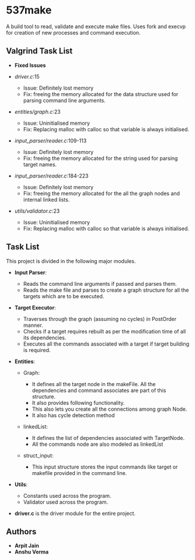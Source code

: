 # 537make

A build tool to read, validate and execute make files.
Uses fork and execvp for creation of new processes and command execution.

## Valgrind Task List

* **Fixed Issues**

* *driver.c*:15 
    * Issue: Definitely lost memory
    * Fix: freeing the memory allocated for the data structure used for parsing command line arguments.
    
* *entities/graph.c*:23
    * Issue: Uninitialised memory
    * Fix: Replacing malloc with calloc so that variable is always initialised.
    
* *input_parser/reader.c*:109-113
    * Issue: Definitely lost memory
    * Fix: freeing the memory allocated for the string used for parsing target names.
    
* *input_parser/reader.c*:184-223 
    * Issue: Definitely lost memory
    * Fix: freeing the memory allocated for the all the graph nodes and internal linked lists.
    
* *utils/validator.c*:23
    * Issue: Uninitialised memory
    * Fix: Replacing malloc with calloc so that variable is always initialised.

## Task List

This project is divided in the following major modules.

* **Input Parser**: 
    * Reads the command line arguments if passed and parses them.
    * Reads the make file and parses to create a graph structure for all the targets which are to be executed.

* **Target Executor**:
    * Traverses through the graph (assuming no cycles) in PostOrder manner.
    * Checks if a target requires rebuilt as per the modification time of all its dependencies.
    * Executes all the commands associated with a target if target building is required.

* **Entities**:
    * Graph:
        * It defines all the target node in the makeFile. All the dependencies and command associates are part of this structure.
        * It also provides following functionality.
        * This also lets you create all the connections among graph Node.
        * It also has cycle detection method
    
    * linkedList:
        * It defines the list of dependencies associated with TargetNode.
        * All the commands node are also modeled as linkedList
    
    * struct_input:
        * This input structure stores the input commands like target or makefile provided in the command line.
    
* **Utils**: 
    * Constants used across the program.
    * Validator used across the program.

* **driver.c** is the driver module for the entire project.

## Authors

* **Arpit Jain**
* **Anshu Verma**

